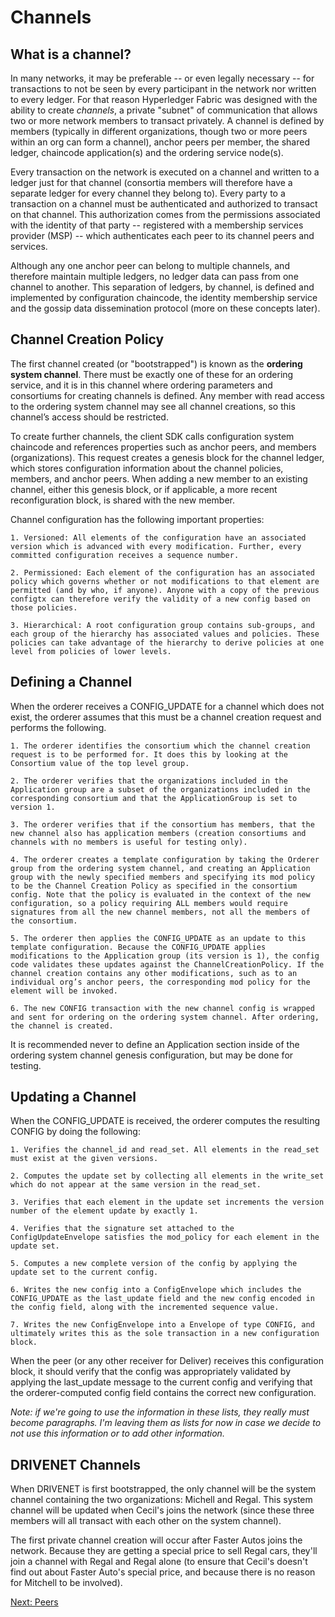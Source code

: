 # Channels

## What is a channel?

In many networks, it may be preferable -- or even legally necessary -- for transactions to not be seen by every participant in the network nor written to every ledger. For that reason Hyperledger Fabric was designed with the ability to create *channels*, a private "subnet" of communication that allows two or more network members to transact privately. A channel is defined by members (typically in different organizations, though two or more peers within an org can form a channel), anchor peers per member, the shared ledger, chaincode application(s) and the ordering service node(s).

Every transaction on the network is executed on a channel and written to a ledger just for that channel (consortia members will therefore have a separate ledger for every channel they belong to). Every party to a transaction on a channel must be authenticated and authorized to transact on that channel. This authorization comes from the permissions associated with the identity of that party -- registered with a membership services provider (MSP) -- which authenticates each peer to its channel peers and services.

Although any one anchor peer can belong to multiple channels, and therefore maintain multiple ledgers, no ledger data can pass from one channel to another. This separation of ledgers, by channel, is defined and implemented by configuration chaincode, the identity membership service and the gossip data dissemination protocol (more on these concepts later).

## Channel Creation Policy

The first channel created (or "bootstrapped") is known as the **ordering system channel**. There must be exactly one of these for an ordering service, and it is in this channel where ordering parameters and consortiums for creating channels is defined. Any member with read access to the ordering system channel may see all channel creations, so this channel’s access should be restricted.

To create further channels, the client SDK calls configuration system chaincode and references properties such as anchor peers, and members (organizations). This request creates a genesis block for the channel ledger, which stores configuration information about the channel policies, members, and anchor peers. When adding a new member to an existing channel, either this genesis block, or if applicable, a more recent reconfiguration block, is shared with the new member.

Channel configuration has the following important properties:

    1. Versioned: All elements of the configuration have an associated version which is advanced with every modification. Further, every committed configuration receives a sequence number.

    2. Permissioned: Each element of the configuration has an associated policy which governs whether or not modifications to that element are permitted (and by who, if anyone). Anyone with a copy of the previous configtx can therefore verify the validity of a new config based on those policies.

    3. Hierarchical: A root configuration group contains sub-groups, and each group of the hierarchy has associated values and policies. These policies can take advantage of the hierarchy to derive policies at one level from policies of lower levels.

## Defining a Channel

When the orderer receives a CONFIG_UPDATE for a channel which does not exist, the orderer assumes that this must be a channel creation request and performs the following.

    1. The orderer identifies the consortium which the channel creation request is to be performed for. It does this by looking at the Consortium value of the top level group.

    2. The orderer verifies that the organizations included in the Application group are a subset of the organizations included in the corresponding consortium and that the ApplicationGroup is set to version 1.

    3. The orderer verifies that if the consortium has members, that the new channel also has application members (creation consortiums and channels with no members is useful for testing only).

    4. The orderer creates a template configuration by taking the Orderer group from the ordering system channel, and creating an Application group with the newly specified members and specifying its mod policy to be the Channel Creation Policy as specified in the consortium config. Note that the policy is evaluated in the context of the new configuration, so a policy requiring ALL members would require signatures from all the new channel members, not all the members of the consortium.

    5. The orderer then applies the CONFIG_UPDATE as an update to this template configuration. Because the CONFIG_UPDATE applies modifications to the Application group (its version is 1), the config code validates these updates against the ChannelCreationPolicy. If the channel creation contains any other modifications, such as to an individual org’s anchor peers, the corresponding mod policy for the element will be invoked.

    6. The new CONFIG transaction with the new channel config is wrapped and sent for ordering on the ordering system channel. After ordering, the channel is created.

It is recommended never to define an Application section inside of the ordering system channel genesis configuration, but may be done for testing.

## Updating a Channel

When the CONFIG_UPDATE is received, the orderer computes the resulting CONFIG by doing the following:

    1. Verifies the channel_id and read_set. All elements in the read_set must exist at the given versions.

    2. Computes the update set by collecting all elements in the write_set which do not appear at the same version in the read_set.

    3. Verifies that each element in the update set increments the version number of the element update by exactly 1.

    4. Verifies that the signature set attached to the ConfigUpdateEnvelope satisfies the mod_policy for each element in the update set.

    5. Computes a new complete version of the config by applying the update set to the current config.

    6. Writes the new config into a ConfigEnvelope which includes the CONFIG_UPDATE as the last_update field and the new config encoded in the config field, along with the incremented sequence value.

    7. Writes the new ConfigEnvelope into a Envelope of type CONFIG, and ultimately writes this as the sole transaction in a new configuration block.

When the peer (or any other receiver for Deliver) receives this configuration block, it should verify that the config was appropriately validated by applying the last_update message to the current config and verifying that the orderer-computed config field contains the correct new configuration.

*Note: if we're going to use the information in these lists, they really must become paragraphs. I'm leaving them as lists for now in case we decide to not use this information or to add other information.*

## DRIVENET Channels

When DRIVENET is first bootstrapped, the only channel will be the system channel containing the two organizations: Michell and Regal. This system channel will be updated when Cecil's joins the network (since these three members will all transact with each other on the system channel).

The first private channel creation will occur after Faster Autos joins the network. Because they are getting a special price to sell Regal cars, they'll join a channel with Regal and Regal alone (to ensure that Cecil's doesn't find out about Faster Auto's special price, and because there is no reason for Mitchell to be involved).

[Next: Peers](../Peers/Peers.md)
